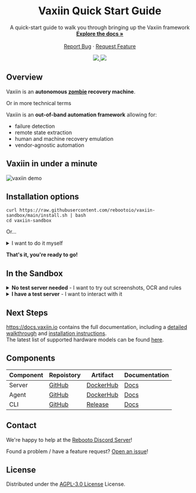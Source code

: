 <div id="top"></div>
<div align="center">
  <h1 align="center">Vaxiin Quick Start Guide</h1>

  <p align="center">
    A quick-start guide to walk you through bringing up the Vaxiin framework
    <br />
    <a href="https://docs.vaxiin.io"><strong>Explore the docs »</strong></a>
    <br />
    <br />
    <a href="https://github.com/rebootoio/vaxiin-sandbox/issues/new?assignees=&labels=bug&template=bug_report.md&title=">Report Bug</a>
    ·
    <a href="https://github.com/rebootoio/vaxiin-sandbox/issues/new?assignees=&labels=enhancement&template=feature_request.md&title=">Request Feature</a>
  </p>
  <a href='https://discord.gg/aEJ6qwcCGs'>
    <img src='https://img.shields.io/discord/813371439469297674?style=for-the-badge'>
  </a>
  <a href='https://github.com/rebootoio/vaxiin-sandbox/blob/main/LICENSE'>
    <img src='https://img.shields.io/github/license/rebootoio/vaxiin-sandbox?style=for-the-badge'>
  </a>
</div>

## Overview
Vaxiin is an **autonomous [zombie](https://docs.vaxiin.io/#wait-what-zombies) recovery machine**.

Or in more technical terms

Vaxiin is an **out-of-band automation framework** allowing for:  
- failure detection
- remote state extraction
- human and machine recovery emulation
- vendor-agnostic automation

## Vaxiin in under a minute

![vaxiin demo](https://www.vaxiin.io/assets/images/vaxctl_usage_33-945e1d8274c6b228e60374390c70ee90.gif)

## Installation options

```
curl https://raw.githubusercontent.com/rebootoio/vaxiin-sandbox/main/install.sh | bash
cd vaxiin-sandbox
```
Or...
<details>
  <summary>
    I want to do it myself
  </summary>

- Server
  
  ```
  git clone https://github.com/rebootoio/vaxiin-sandbox.git
  cd vaxiin-sandbox
  docker run -d -v $(pwd):/db -p 5000:5000 --pull always --rm rebooto/vaxiin-server
  ```
- CLI
  
  Go to the [latest release](https://github.com/rebootoio/vaxctl/releases/latest), download the binary and unzip it to the `vaxiin-sandbox` directory.
</details>
  
**That's it, you're ready to go!**

## In the Sandbox

<details>
  <summary>
    <b>No test server needed</b> - I want to try out screenshots, OCR and rules
  </summary>
  
- Open the screenshot used to create a rule
  
  ```
  ./vaxctl get screenshot -r "exit bios ilo4"
  ```
  
- Edit the rule and play around with the regex
  
  ```
  ./vaxctl edit rule -n "exit bios ilo4"
  ```
  
</details>

<details>
  <summary>
    <b>I have a test server</b> - I want to interact with it
  </summary>


- Input a set of out-of-band credentials for your test server

  Edit `data/cred/default.yaml` and add out-of-band credentials

- Input your test server details

  Edit `data/device/test_device.yaml` adding the device's IPMI IP and model (per [this list](https://docs.vaxiin.io/faq#what-models-do-you-support))

- Load all of the data into your local Vaxiin instance

  ```
  ./data/load_data.sh
  ```

- Get the state of your test server

  ```
  ./vaxctl assign work -d test_device -a screenshot
  ```

- Wait about a minute and view the test server's obtained state and screenshot

  ```
  ./vaxctl get state -v
  ./vaxctl get screenshot -d test_device
  ```

- Run a couple of non-destructive actions against the test server and view their results

  ```
  ./vaxctl assign work -d test_device -a 'power status','ipmi lan print'
  ./vaxctl get work -v
  ```
</details>

## Next Steps

https://docs.vaxiin.io contains the full documentation, including a [detailed walkthrough](https://docs.vaxiin.io/getting-started/walkthrough)
and [installation instructions](https://docs.vaxiin.io/installation/overview).  
The latest list of supported hardware models can be found [here](https://docs.vaxiin.io/faq#what-models-do-you-support).

## Components
| Component | Repoistory | Artifact | Documentation |
|-----------|------------|----------|------|
| Server | [GitHub](https://github.com/rebootoio/vaxiin-server) | [DockerHub](https://hub.docker.com/repository/docker/rebooto/vaxiin-server) | [Docs](https://docs.vaxiin.io/configuration/server) |
| Agent | [GitHub](https://github.com/rebootoio/vaxiin-agent) | [DockerHub](https://hub.docker.com/repository/docker/rebooto/vaxiin-agent) | [Docs](https://docs.vaxiin.io/configuration/agent) |
| CLI | [GitHub](https://github.com/rebootoio/vaxctl)| [Release](https://github.com/rebootoio/vaxctl/releases) | [Docs](https://docs.vaxiin.io/configuration/cli) |

## Contact
We're happy to help at the [Rebooto Discord Server](https://discord.gg/aEJ6qwcCGs)!

Found a problem / have a feature request? [Open an issue](https://github.com/rebootoio/vaxiin-sandbox/issues)!

## License
Distributed under the [AGPL-3.0 License](https://github.com/rebootoio/vaxiin-sandbox/blob/main/LICENSE) License.
